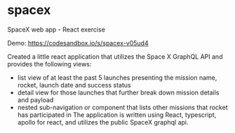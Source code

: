# spacex
SpaceX web app - React exercise

Demo: https://codesandbox.io/s/spacex-v05ud4

Created a little react application that utilizes the Space X GraphQL API and provides the following views:
- list view of at least the past 5 launches presenting the mission name, rocket, launch date and success status
- detail view for those launches that further break down mission details and payload
- nested sub-navigation or component that lists other missions that rocket has participated in
The application is written using React, typescript, apollo for react, and utilizes the public SpaceX graphql api.
